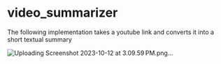 # video_summarizer


The following implementation takes a youtube link and converts it into a short textual summary

![Uploading Screenshot 2023-10-12 at 3.09.59 PM.png…]()
